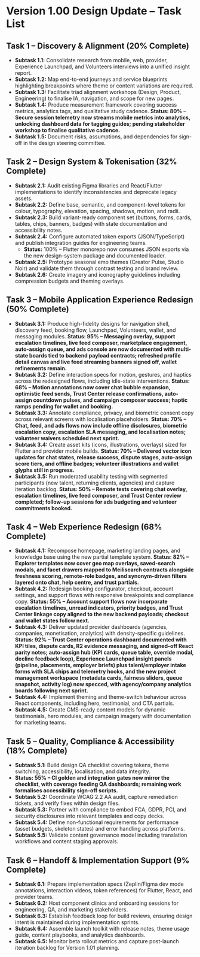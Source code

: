 # Version 1.00 Design Update – Task List

## Task 1 – Discovery & Alignment (20% Complete)
- **Subtask 1.1:** Consolidate research from mobile, web, provider, Experience Launchpad, and Volunteers interviews into a unified insight report.
- **Subtask 1.2:** Map end-to-end journeys and service blueprints highlighting breakpoints where theme or content variations are required.
- **Subtask 1.3:** Facilitate triad alignment workshops (Design, Product, Engineering) to finalise IA, navigation, and scope for new pages.
- **Subtask 1.4:** Produce measurement framework covering success metrics, analytics tags, and qualitative study cadence. **Status: 80% – Secure session telemetry now streams mobile metrics into analytics, unlocking dashboard data for tagging guides; pending stakeholder workshop to finalise qualitative cadence.**
- **Subtask 1.5:** Document risks, assumptions, and dependencies for sign-off in the design steering committee.

## Task 2 – Design System & Tokenisation (32% Complete)
- **Subtask 2.1:** Audit existing Figma libraries and React/Flutter implementations to identify inconsistencies and deprecate legacy assets.
- **Subtask 2.2:** Define base, semantic, and component-level tokens for colour, typography, elevation, spacing, shadows, motion, and radii.
- **Subtask 2.3:** Build variant-ready component set (buttons, forms, cards, tables, chips, banners, badges) with state documentation and accessibility notes.
- **Subtask 2.4:** Configure automated token exports (JSON/TypeScript) and publish integration guides for engineering teams.
  - **Status:** 100% – Flutter monorepo now consumes JSON exports via the new design-system package and documented loader.
- **Subtask 2.5:** Prototype seasonal emo themes (Creator Pulse, Studio Noir) and validate them through contrast testing and brand review.
- **Subtask 2.6:** Create imagery and iconography guidelines including compression budgets and theming overlays.

## Task 3 – Mobile Application Experience Redesign (50% Complete)
- **Subtask 3.1:** Produce high-fidelity designs for navigation shell, discovery feed, booking flow, Launchpad, Volunteers, wallet, and messaging modules. **Status: 95% – Messaging overlay, support escalation timelines, live feed composer, marketplace engagement, auto-assign queue, and ads console are now documented with multi-state boards tied to backend payload contracts; refreshed profile detail canvas and live feed streaming banners signed off, wallet refinements remain.**
- **Subtask 3.2:** Define interaction specs for motion, gestures, and haptics across the redesigned flows, including idle-state interventions. **Status: 68% – Motion annotations now cover chat bubble expansion, optimistic feed sends, Trust Center release confirmations, auto-assign countdown pulses, and campaign composer success; haptic ramps pending for wallet and booking.**
- **Subtask 3.3:** Annotate compliance, privacy, and biometric consent copy across relevant screens with localisation placeholders. **Status: 70% – Chat, feed, and ads flows now include offline disclosures, biometric escalation copy, escalation SLA messaging, and localisation notes; volunteer waivers scheduled next sprint.**
- **Subtask 3.4:** Create asset kits (icons, illustrations, overlays) sized for Flutter and provider mobile builds. **Status: 70% – Delivered vector icon updates for chat states, release success, dispute stages, auto-assign score tiers, and offline badges; volunteer illustrations and wallet glyphs still in progress.**
- **Subtask 3.5:** Run moderated usability testing with segmented participants (new talent, returning clients, agencies) and capture iteration backlog. **Status: 50% – Remote tests covering chat overlay, escalation timelines, live feed composer, and Trust Center review completed; follow-up sessions for ads budgeting and volunteer commitments booked.**

## Task 4 – Web Experience Redesign (68% Complete)
- **Subtask 4.1:** Recompose homepage, marketing landing pages, and knowledge base using the new partial template system. **Status: 82% – Explorer templates now cover geo map overlays, saved-search modals, and facet drawers mapped to Meilisearch contracts alongside freshness scoring, remote-role badges, and synonym-driven filters layered onto chat, help centre, and trust partials.**
- **Subtask 4.2:** Redesign booking configurator, checkout, account settings, and support flows with responsive breakpoints and compliance copy. **Status: 55% – Account support flows now incorporate escalation timelines, unread indicators, priority badges, and Trust Center linkage copy aligned to the new backend payloads; checkout and wallet states follow next.**
- **Subtask 4.3:** Deliver updated provider dashboards (agencies, companies, monetisation, analytics) with density-specific guidelines. **Status: 92% – Trust Center operations dashboard documented with KPI tiles, dispute cards, R2 evidence messaging, and signed-off React parity notes; auto-assign hub (KPI cards, queue table, override modal, decline feedback loop), Experience Launchpad insight panels (pipeline, placements, employer briefs) plus talent/employer intake forms with SLA chips and telemetry hooks, and the new project management workspace (metadata cards, fairness sliders, queue snapshot, activity log) now specced, with agency/company analytics boards following next sprint.**
- **Subtask 4.4:** Implement theming and theme-switch behaviour across React components, including hero, testimonial, and CTA partials.
- **Subtask 4.5:** Create CMS-ready content models for dynamic testimonials, hero modules, and campaign imagery with documentation for marketing teams.

## Task 5 – Quality, Compliance & Accessibility (18% Complete)
- **Subtask 5.1:** Build design QA checklist covering tokens, theme switching, accessibility, localisation, and data integrity.
- **Status: 55% – CI golden and integration gates now mirror the checklist, with coverage feeding QA dashboards; remaining work formalises accessibility sign-off scripts.**
- **Subtask 5.2:** Coordinate WCAG 2.2 AA audit, capture remediation tickets, and verify fixes within design files.
- **Subtask 5.3:** Partner with compliance to embed FCA, GDPR, PCI, and security disclosures into relevant templates and copy decks.
- **Subtask 5.4:** Define non-functional requirements for performance (asset budgets, skeleton states) and error handling across platforms.
- **Subtask 5.5:** Validate content governance model including translation workflows and content staging approvals.

## Task 6 – Handoff & Implementation Support (9% Complete)
- **Subtask 6.1:** Prepare implementation specs (Zeplin/Figma dev mode annotations, interaction videos, token references) for Flutter, React, and provider teams.
- **Subtask 6.2:** Host component clinics and onboarding sessions for engineering, QA, and marketing stakeholders.
- **Subtask 6.3:** Establish feedback loop for build reviews, ensuring design intent is maintained during implementation sprints.
- **Subtask 6.4:** Assemble launch toolkit with release notes, theme usage guide, content playbooks, and analytics dashboards.
- **Subtask 6.5:** Monitor beta rollout metrics and capture post-launch iteration backlog for Version 1.01 planning.
